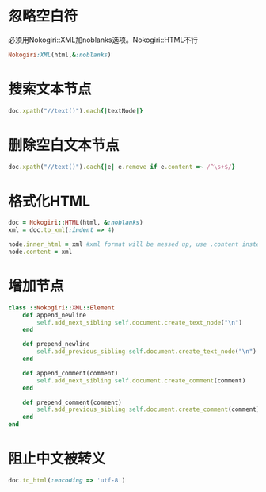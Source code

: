 忽略空白符
=============
必须用Nokogiri::XML加noblanks选项。Nokogiri::HTML不行
```ruby
Nokogiri:XML(html,&:noblanks)
```

搜索文本节点
===
```ruby
doc.xpath("//text()").each{|textNode|}
```

删除空白文本节点
===

```ruby
doc.xpath("//text()").each{|e| e.remove if e.content =~ /^\s+$/}
```

格式化HTML
===

```ruby
doc = Nokogiri::HTML(html, &:noblanks)
xml = doc.to_xml(:indent => 4)

node.inner_html = xml #xml format will be messed up, use .content instead
node.content = xml
```

增加节点
========
```ruby
class ::Nokogiri::XML::Element
	def append_newline
		self.add_next_sibling self.document.create_text_node("\n")
	end

	def prepend_newline
		self.add_previous_sibling self.document.create_text_node("\n")
	end

	def append_comment(comment)
		self.add_next_sibling self.document.create_comment(comment)
	end

	def prepend_comment(comment)
		self.add_previous_sibling self.document.create_comment(comment)
	end
end
```

阻止中文被转义
====
```ruby
doc.to_html(:encoding => 'utf-8')
```
